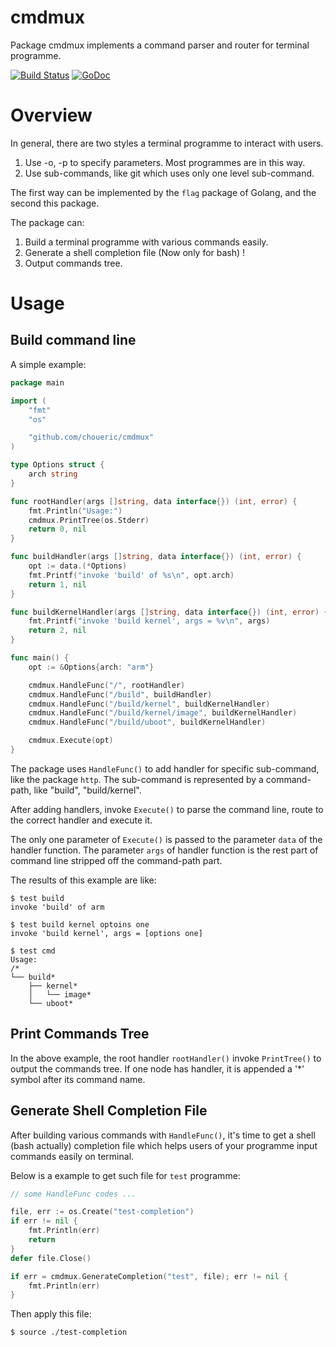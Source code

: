 # cmdmux

Package cmdmux implements a command parser and router for terminal programme.


[![Build Status](https://travis-ci.org/choueric/cmdmux.svg?branch=master)](https://travis-ci.org/choueric/cmdmux)
[![GoDoc](https://godoc.org/github.com/choueric/cmdmux?status.svg)](https://godoc.org/github.com/choueric/cmdmux)


# Overview

In general, there are two styles a terminal programme to interact with users.

1. Use -o, -p to specify parameters. Most programmes are in this way.
2. Use sub-commands, like git which uses only one level sub-command.

The first way can be implemented by the `flag` package of Golang, and the
second this package.

The package can:

1. Build a terminal programme with various commands easily.
2. Generate a shell completion file (Now only for bash) !
3. Output commands tree.

# Usage

## Build command line

A simple example:

```go
package main

import (
	"fmt"
	"os"

	"github.com/choueric/cmdmux"
)

type Options struct {
	arch string
}

func rootHandler(args []string, data interface{}) (int, error) {
	fmt.Println("Usage:")
	cmdmux.PrintTree(os.Stderr)
	return 0, nil
}

func buildHandler(args []string, data interface{}) (int, error) {
	opt := data.(*Options)
	fmt.Printf("invoke 'build' of %s\n", opt.arch)
	return 1, nil
}

func buildKernelHandler(args []string, data interface{}) (int, error) {
	fmt.Printf("invoke 'build kernel', args = %v\n", args)
	return 2, nil
}

func main() {
	opt := &Options{arch: "arm"}

	cmdmux.HandleFunc("/", rootHandler)
	cmdmux.HandleFunc("/build", buildHandler)
	cmdmux.HandleFunc("/build/kernel", buildKernelHandler)
	cmdmux.HandleFunc("/build/kernel/image", buildKernelHandler)
	cmdmux.HandleFunc("/build/uboot", buildKernelHandler)

	cmdmux.Execute(opt)
}
```

The package uses `HandleFunc()` to add handler for specific sub-command, like
the package `http`. The sub-command is represented by a command-path, like 
"build", "build/kernel".

After adding handlers, invoke `Execute()` to parse the command line, route to
the correct handler and execute it.

The only one parameter of `Execute()` is passed to the parameter `data` of
the handler function. The parameter `args` of handler function is the rest part
of command line stripped off the command-path part.

The results of this example are like:

```
$ test build
invoke 'build' of arm

$ test build kernel optoins one
invoke 'build kernel', args = [options one]

$ test cmd
Usage:
/*
└── build*
    ├── kernel*
    │   └── image*
    └── uboot*
```

## Print Commands Tree

In the above example, the root handler `rootHandler()` invoke `PrintTree()` to
output the commands tree. If one node has handler, it is appended a '*' symbol
after its command name.

## Generate Shell Completion File

After building various commands with `HandleFunc()`, it's time to get a shell
(bash actually) completion file which helps users of your programme input
commands easily on terminal.

Below is a example to get such file for `test` programme:

```go
// some HandleFunc codes ...

file, err := os.Create("test-completion")
if err != nil {
	fmt.Println(err)
	return
}
defer file.Close()

if err = cmdmux.GenerateCompletion("test", file); err != nil {
	fmt.Println(err)
}
```

Then apply this file:

```sh
$ source ./test-completion
```
